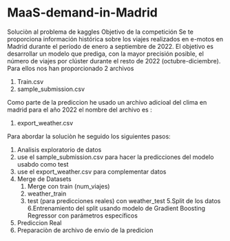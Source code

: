 # MaaS-demand-in-Madrid
Soluciòn al problema de kaggles
Objetivo de la competición
Se te proporciona información histórica sobre los viajes realizados en e-motos en Madrid durante el período de enero a septiembre de 2022. El objetivo es desarrollar un modelo que prediga, con la mayor precisión posible, el número de viajes por clúster durante el resto de 2022 (octubre-diciembre).
Para ellos nos han proporcionado 2 archivos
1. Train.csv
2. sample_submission.csv

Como parte de la prediccion he usado un archivo adicioal del clima en madrid para el año 2022 el nombre del archivo es :

1. export_weather.csv

Para abordar la soluciòn he seguido los siguientes pasos:

1. Analisis exploratorio de datos
2. use el sample_submission.csv para hacer la predicciones del modelo usabdo como test
3. use el export_weather.csv para complementar datos
4. Merge de Datasets 
    1. Merge con train (num_viajes)
    2. weather_train
    3. test (para predicciones reales) con weather_test
5.Split de los datos
6.Entrenamiento del split usando modelo de Gradient Boosting Regressor con parámetros específicos
7. Prediccion Real
8. Preparaciòn de archivo de envio de la predicion

